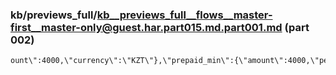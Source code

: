 ### kb/previews_full/kb__previews_full__flows__master-first__master-only@guest.har.part015.md.part001.md (part 002)

```md
ount\":4000,\"currency\":\"KZT\"},\"prepaid_min\":{\"amount\":4000,\"percent\":100,\"currency
```

```
